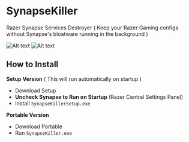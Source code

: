 # SynapseKiller
Razer Synapse Services Destroyer ( Keep your Razer Gaming configs without Synapse's bloatware running in the background )

<img src="https://i.ibb.co/L5v5kPq/Razer-SServices.png" alt="Alt text" title="Optional title">
<img src="https://i.ibb.co/XXBx11G/razer-blackwidow-chroma-gif-5.gif" alt="Alt text" title="Optional title">

## How to Install
**Setup Version** ( This will run automatically on startup )
* Download Setup
* **Uncheck Synapse to Run on Startup** (Razer Central Settings Panel)
* Install `SynapseKillerSetup.exe`

**Portable Version**
* Download Portable
* Run `SynapseKiller.exe`

